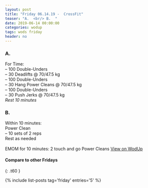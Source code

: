 ```yaml
---
layout: post
title: "Friday 06.14.19 -  CrossFit"
teaser: "A.  <br/> B.  "
date: 2019-06-14 00:00:00
categories: wodup
tags: wods friday
header: no
---
```



<h3>A.  </h3>
For Time:<br/>– 100 Double-Unders<br/>– 30 Deadlifts @ 70/47.5 kg<br/>– 100 Double-Unders<br/>– 30 Hang Power Cleans @ 70/47.5 kg<br/>– 100 Double-Unders<br/>– 30 Push Jerks @ 70/47.5 kg<br/><em>Rest 10 minutes</em>
<h3>B.  </h3>
Within 10 minutes:<br/>
Power Clean<br/>– 10 sets of 2 reps <br/>Rest as needed<br/><br/>EMOM for 10 minutes: 2 touch and go Power Cleans 
<a href="https://www.wodup.com/gyms/asphodel/wods/17503" target="blank">View on WodUp</a>


#### Compare to other Fridays
{: .t60 }

{% include list-posts tag='friday' entries='5' %}
